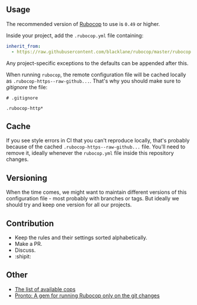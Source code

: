 ## Usage

The recommended version of [Rubocop](https://github.com/bbatsov/rubocop) to use is `0.49` or higher.

Inside your project, add the `.rubocop.yml` file containing:

```yml
inherit_from:
  - https://raw.githubusercontent.com/blacklane/rubocop/master/rubocop.yml
```

Any project-specific exceptions to the defaults can be appended after this.

When running `rubocop`, the remote configuration file will be cached locally as `.rubocop-https--raw-github...`. That's why you should make sure to *gitignore* the file:

```
# .gitignore

.rubocop-http*
```

## Cache

If you see style errors in CI that you can't reproduce locally, that's probably because of the cached `.rubocop-https--raw-github...` file. You'll need to remove it, ideally whenever the `rubocop.yml` file inside this repository changes.

## Versioning

When the time comes, we might want to maintain different versions of this configuration file - most probably with branches or tags. But ideally we should try and keep one version for all our projects.

## Contribution

- Keep the rules and their settings sorted alphabetically.
- Make a PR.
- Discuss.
- :shipit:

## Other

- [The list of available cops](https://github.com/bbatsov/rubocop/blob/master/manual/cops.md)
- [Pronto: A gem for running Rubocop only on the git changes](https://github.com/prontolabs/pronto)
